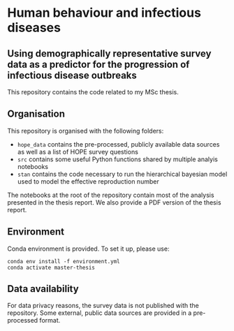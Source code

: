 # Human behaviour and infectious diseases
## Using demographically representative survey data as a predictor for the progression of infectious disease outbreaks

This repository contains the code related to my MSc thesis.

## Organisation

This repository is organised with the following folders:
 * `hope_data` contains the pre-processed, publicly available data sources as well as a list of HOPE survey questions
 * `src` contains some useful Python functions shared by multiple analyis notebooks
 * `stan` contains the code necessary to run the hierarchical bayesian model used to model the effective reproduction number

The notebooks at the root of the repository contain most of the analysis presented in the thesis report. We also provide a PDF version of the thesis report.

## Environment

Conda environment is provided. To set it up, please use:

```Shell
conda env install -f environment.yml
conda activate master-thesis
```

## Data availability

For data privacy reasons, the survey data is not published with the repository. Some external, public data sources are provided in a pre-processed format.
